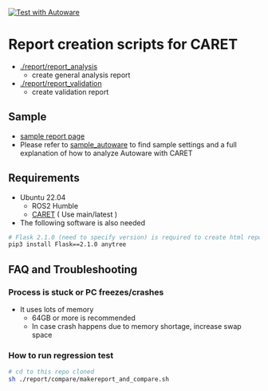 [![Test with Autoware](https://github.com/tier4/CARET_report/actions/workflows/test_autoware.yaml/badge.svg)](https://github.com/tier4/CARET_report/actions/workflows/test_autoware.yaml)

# Report creation scripts for CARET

- [./report/report_analysis](./report/report_analysis)
  - create general analysis report
- [./report/report_validation](./report/report_validation)
  - create validation report

## Sample

- [sample report page](https://tier4.github.io/CARET_report/)
- Please refer to [sample_autoware](./sample_autoware) to find sample settings and a full explanation of how to analyze Autoware with CARET

## Requirements

- Ubuntu 22.04
  - ROS2 Humble
  - [CARET](https://github.com/tier4/caret) ( Use main/latest )
- The following software is also needed

```sh
# Flask 2.1.0 (need to specify version) is required to create html report pages
pip3 install Flask==2.1.0 anytree
```

## FAQ and Troubleshooting

### Process is stuck or PC freezes/crashes

- It uses lots of memory
  - 64GB or more is recommended
  - In case crash happens due to memory shortage, increase swap space

### How to run regression test

```sh
# cd to this repo cloned
sh ./report/compare/makereport_and_compare.sh
```
